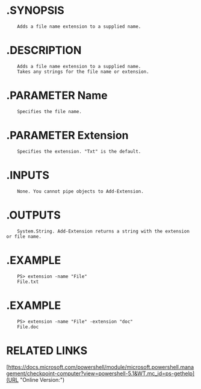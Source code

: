  
#        .SYNOPSIS
        Adds a file name extension to a supplied name.

#        .DESCRIPTION
        Adds a file name extension to a supplied name.
        Takes any strings for the file name or extension.

#        .PARAMETER Name
        Specifies the file name.

#        .PARAMETER Extension
        Specifies the extension. "Txt" is the default.

#        .INPUTS
        None. You cannot pipe objects to Add-Extension.

#        .OUTPUTS
        System.String. Add-Extension returns a string with the extension or file name.

#        .EXAMPLE
        PS> extension -name "File"
        File.txt

#        .EXAMPLE
        PS> extension -name "File" -extension "doc"
        File.doc

# RELATED LINKS
[https://docs.microsoft.com/powershell/module/microsoft.powershell.management/checkpoint-computer?view=powershell-5.1&WT.mc_id=ps-gethelp](URL "Online Version:")
    